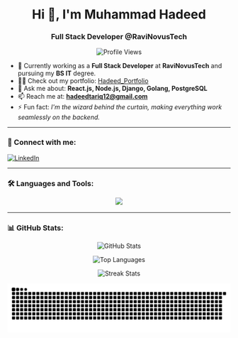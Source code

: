 <h1 align="center">Hi 👋, I'm Muhammad Hadeed</h1>
<h3 align="center">Full Stack Developer @RaviNovusTech️</h3>

<p align="center">
  <img src="https://komarev.com/ghpvc/?username=hadeedtariq&label=Profile%20Views&color=0e75b6&style=flat" alt="Profile Views" />
</p>

- 🌱 Currently working as a **Full Stack Developer** at **RaviNovusTech** and pursuing my **BS IT** degree.
- 👨‍💻 Check out my portfolio: [Hadeed_Portfolio](https://hadeed-portfolio-ochre.vercel.app/)
- 💬 Ask me about: **React.js, Node.js, Django, Golang, PostgreSQL**
- 📫 Reach me at: **hadeedtariq12@gmail.com**
- ⚡ Fun fact: *I'm the wizard behind the curtain, making everything work seamlessly on the backend.*

---

### 🧠 Connect with me:

<p align="left">
  <a href="https://linkedin.com/in/hadeedtariq" target="_blank">
    <img src="https://skillicons.dev/icons?i=linkedin" alt="LinkedIn" />
  </a>
</p>

---

### 🛠️ Languages and Tools:

<p align="center">
  <img src="https://skillicons.dev/icons?i=react,nodejs,express,nestjs,django,postgres,redis,docker,nginx,go" />
</p>

---

### 📊 GitHub Stats:

<p align="center">
  <img src="https://github-readme-stats.vercel.app/api?username=hadeedtariq&show_icons=true&theme=default&hide_border=false" alt="GitHub Stats" />
</p>

<p align="center">
  <img src="https://github-readme-stats.vercel.app/api/top-langs/?username=hadeedtariq&layout=compact&theme=default&hide_border=false" alt="Top Languages" />
</p>

<p align="center">
  <img src="https://github-readme-streak-stats.herokuapp.com/?user=hadeedtariq&theme=default&hide_border=false" alt="Streak Stats" />
</p>

<p align="center">
  <img src="https://raw.githubusercontent.com/hadeedtariq/hadeedtariq/output/github-contribution-grid-snake.svg" alt="snake animation" />
</p>
